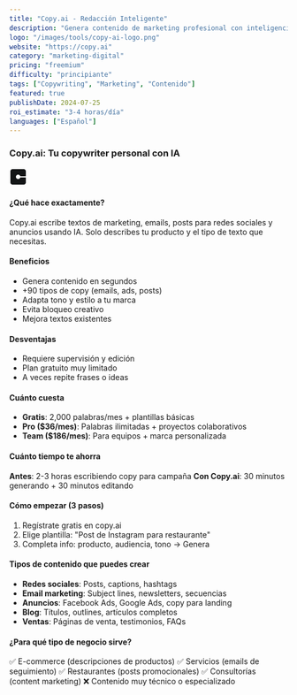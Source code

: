 ```yaml
---
title: "Copy.ai - Redacción Inteligente"
description: "Genera contenido de marketing profesional con inteligencia artificial"
logo: "/images/tools/copy-ai-logo.png"
website: "https://copy.ai"
category: "marketing-digital"
pricing: "freemium"
difficulty: "principiante"
tags: ["Copywriting", "Marketing", "Contenido"]
featured: true
publishDate: 2024-07-25
roi_estimate: "3-4 horas/día"
languages: ["Español"]
---
```


### Copy.ai: Tu copywriter personal con IA

![Copy.ai Interface](/images/tools/copy-ai-logo.png)

#### ¿Qué hace exactamente?
Copy.ai escribe textos de marketing, emails, posts para redes sociales y anuncios usando IA. Solo describes tu producto y el tipo de texto que necesitas.

#### Beneficios
- Genera contenido en segundos
- +90 tipos de copy (emails, ads, posts)
- Adapta tono y estilo a tu marca
- Evita bloqueo creativo
- Mejora textos existentes

#### Desventajas
- Requiere supervisión y edición
- Plan gratuito muy limitado
- A veces repite frases o ideas

#### Cuánto cuesta
- **Gratis**: 2,000 palabras/mes + plantillas básicas
- **Pro ($36/mes)**: Palabras ilimitadas + proyectos colaborativos
- **Team ($186/mes)**: Para equipos + marca personalizada

#### Cuánto tiempo te ahorra
**Antes**: 2-3 horas escribiendo copy para campaña
**Con Copy.ai**: 30 minutos generando + 30 minutos editando

#### Cómo empezar (3 pasos)
1. Regístrate gratis en copy.ai
2. Elige plantilla: "Post de Instagram para restaurante"
3. Completa info: producto, audiencia, tono → Genera

#### Tipos de contenido que puedes crear
- **Redes sociales**: Posts, captions, hashtags
- **Email marketing**: Subject lines, newsletters, secuencias
- **Anuncios**: Facebook Ads, Google Ads, copy para landing
- **Blog**: Títulos, outlines, artículos completos
- **Ventas**: Páginas de venta, testimonios, FAQs

#### ¿Para qué tipo de negocio sirve?
✅ E-commerce (descripciones de productos)
✅ Servicios (emails de seguimiento)
✅ Restaurantes (posts promocionales)
✅ Consultorías (content marketing)
❌ Contenido muy técnico o especializado